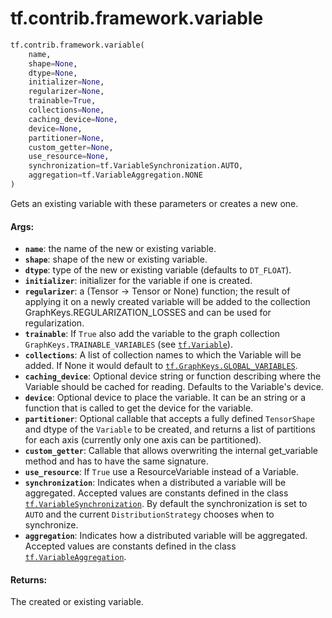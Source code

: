 <div itemscope itemtype="http://developers.google.com/ReferenceObject">
<meta itemprop="name" content="tf.contrib.framework.variable" />
<meta itemprop="path" content="Stable" />
</div>

# tf.contrib.framework.variable

``` python
tf.contrib.framework.variable(
    name,
    shape=None,
    dtype=None,
    initializer=None,
    regularizer=None,
    trainable=True,
    collections=None,
    caching_device=None,
    device=None,
    partitioner=None,
    custom_getter=None,
    use_resource=None,
    synchronization=tf.VariableSynchronization.AUTO,
    aggregation=tf.VariableAggregation.NONE
)
```

Gets an existing variable with these parameters or creates a new one.

#### Args:

* <b>`name`</b>: the name of the new or existing variable.
* <b>`shape`</b>: shape of the new or existing variable.
* <b>`dtype`</b>: type of the new or existing variable (defaults to `DT_FLOAT`).
* <b>`initializer`</b>: initializer for the variable if one is created.
* <b>`regularizer`</b>: a (Tensor -> Tensor or None) function; the result of applying
    it on a newly created variable will be added to the collection
    GraphKeys.REGULARIZATION_LOSSES and can be used for regularization.
* <b>`trainable`</b>: If `True` also add the variable to the graph collection
    `GraphKeys.TRAINABLE_VARIABLES` (see <a href="../../../tf/Variable.md"><code>tf.Variable</code></a>).
* <b>`collections`</b>: A list of collection names to which the Variable will be added.
    If None it would default to <a href="../../../tf/GraphKeys.md#GLOBAL_VARIABLES"><code>tf.GraphKeys.GLOBAL_VARIABLES</code></a>.
* <b>`caching_device`</b>: Optional device string or function describing where the
    Variable should be cached for reading.  Defaults to the Variable's device.
* <b>`device`</b>: Optional device to place the variable. It can be an string or a
    function that is called to get the device for the variable.
* <b>`partitioner`</b>: Optional callable that accepts a fully defined `TensorShape`
    and dtype of the `Variable` to be created, and returns a list of
    partitions for each axis (currently only one axis can be partitioned).
* <b>`custom_getter`</b>: Callable that allows overwriting the internal get_variable
    method and has to have the same signature.
* <b>`use_resource`</b>: If `True` use a ResourceVariable instead of a Variable.
* <b>`synchronization`</b>: Indicates when a distributed a variable will be aggregated.
    Accepted values are constants defined in the class
    <a href="../../../tf/VariableSynchronization.md"><code>tf.VariableSynchronization</code></a>. By default the synchronization is set to
    `AUTO` and the current `DistributionStrategy` chooses when to synchronize.
* <b>`aggregation`</b>: Indicates how a distributed variable will be aggregated.
    Accepted values are constants defined in the class
    <a href="../../../tf/VariableAggregation.md"><code>tf.VariableAggregation</code></a>.


#### Returns:

The created or existing variable.